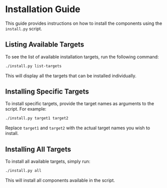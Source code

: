 # Installation Guide

This guide provides instructions on how to install the components using the `install.py` script.

## Listing Available Targets

To see the list of available installation targets, run the following command:

```bash
./install.py list-targets
```

This will display all the targets that can be installed individually.

## Installing Specific Targets

To install specific targets, provide the target names as arguments to the script. For example:

```bash
./install.py target1 target2
```

Replace `target1` and `target2` with the actual target names you wish to install.

## Installing All Targets

To install all available targets, simply run:

```bash
./install.py all
```

This will install all components available in the script.
